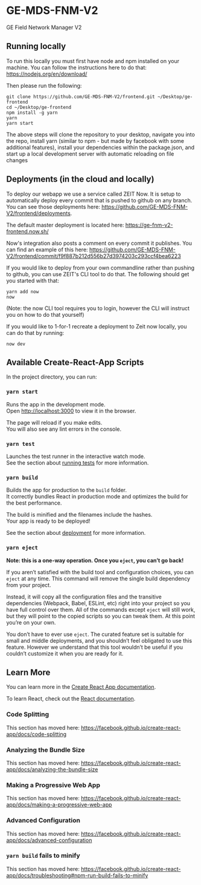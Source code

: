 # GE-MDS-FNM-V2
GE Field Network Manager V2

## Running locally
To run this locally you must first have node and npm installed on your machine.
You can follow the instructions here to do that: https://nodejs.org/en/download/

Then please run the following:
```
git clone https://github.com/GE-MDS-FNM-V2/frontend.git ~/Desktop/ge-frontend
cd ~/Desktop/ge-frontend
npm install -g yarn
yarn
yarn start
```

The above steps will clone the repository to your desktop, navigate you into 
the repo, install yarn (similar to npm - but made by facebook with some
additional features), install your dependencies within the package.json, 
and start up a local development server with automatic reloading on file changes

## Deployments (in the cloud and locally)
To deploy our webapp we use a service called ZEIT Now.
It is setup to automatically deploy every commit that is pushed to github on any
branch. You can see those deployments here: 
https://github.com/GE-MDS-FNM-V2/frontend/deployments.

The default master deployment is located here:
https://ge-fnm-v2-frontend.now.sh/

Now's integration also posts a comment on every commit it publishes. You can
find an example of this here: 
https://github.com/GE-MDS-FNM-V2/frontend/commit/f9f887b212d556b27d3974203c293ccf4bea6223

If you would like to deploy from your own commandline rather than pushing to 
github, you can use ZEIT's CLI tool to do that. The following should get you
started with that:
```
yarn add now
now
```
(Note: the now CLI tool requires you to login, however the CLI will instruct you
on how to do that yourself)

If you would like to 1-for-1 recreate a deployment to Zeit now locally, you can
do that by running:
```
now dev
```


## Available Create-React-App Scripts

In the project directory, you can run:

### `yarn start`

Runs the app in the development mode.<br />
Open [http://localhost:3000](http://localhost:3000) to view it in the browser.

The page will reload if you make edits.<br />
You will also see any lint errors in the console.

### `yarn test`

Launches the test runner in the interactive watch mode.<br />
See the section about [running tests](https://facebook.github.io/create-react-app/docs/running-tests) for more information.

### `yarn build`

Builds the app for production to the `build` folder.<br />
It correctly bundles React in production mode and optimizes the build for the best performance.

The build is minified and the filenames include the hashes.<br />
Your app is ready to be deployed!

See the section about [deployment](https://facebook.github.io/create-react-app/docs/deployment) for more information.

### `yarn eject`

**Note: this is a one-way operation. Once you `eject`, you can’t go back!**

If you aren’t satisfied with the build tool and configuration choices, you can `eject` at any time. This command will remove the single build dependency from your project.

Instead, it will copy all the configuration files and the transitive dependencies (Webpack, Babel, ESLint, etc) right into your project so you have full control over them. All of the commands except `eject` will still work, but they will point to the copied scripts so you can tweak them. At this point you’re on your own.

You don’t have to ever use `eject`. The curated feature set is suitable for small and middle deployments, and you shouldn’t feel obligated to use this feature. However we understand that this tool wouldn’t be useful if you couldn’t customize it when you are ready for it.

## Learn More

You can learn more in the [Create React App documentation](https://facebook.github.io/create-react-app/docs/getting-started).

To learn React, check out the [React documentation](https://reactjs.org/).

### Code Splitting

This section has moved here: https://facebook.github.io/create-react-app/docs/code-splitting

### Analyzing the Bundle Size

This section has moved here: https://facebook.github.io/create-react-app/docs/analyzing-the-bundle-size

### Making a Progressive Web App

This section has moved here: https://facebook.github.io/create-react-app/docs/making-a-progressive-web-app

### Advanced Configuration

This section has moved here: https://facebook.github.io/create-react-app/docs/advanced-configuration

### `yarn build` fails to minify

This section has moved here: https://facebook.github.io/create-react-app/docs/troubleshooting#npm-run-build-fails-to-minify
